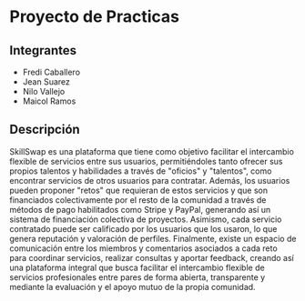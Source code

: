 # Proyecto de Practicas

## Integrantes
- Fredi Caballero
- Jean Suarez
- Nilo Vallejo
- Maicol Ramos

## Descripción

SkillSwap es una plataforma que tiene como objetivo facilitar el intercambio flexible de servicios entre sus usuarios, permitiéndoles tanto ofrecer sus propios talentos y habilidades a través de "oficios" y "talentos", como encontrar servicios de otros usuarios para contratar.
Además, los usuarios pueden proponer "retos" que requieran de estos servicios y que son financiados colectivamente por el resto de la comunidad a través de métodos de pago habilitados como Stripe y PayPal, generando así un sistema de financiación colectiva de proyectos.
Asimismo, cada servicio contratado puede ser calificado por los usuarios que los usaron, lo que genera reputación y valoración de perfiles.
Finalmente, existe un espacio de comunicación entre los miembros y comentarios asociados a cada reto para coordinar servicios, realizar consultas y aportar feedback, creando así una plataforma integral que busca facilitar el intercambio flexible de servicios profesionales entre pares de forma abierta, transparente y mediante la evaluación y el apoyo mutuo de la propia comunidad.

